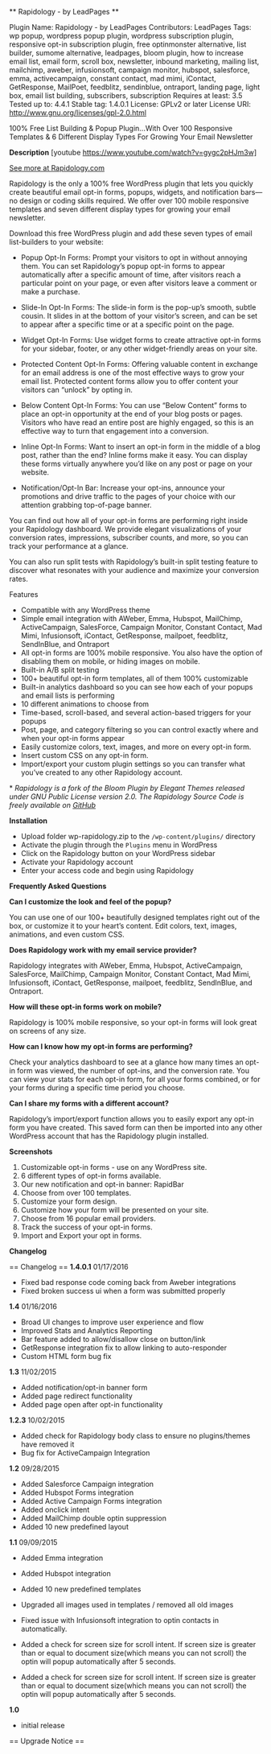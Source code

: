 ** Rapidology - by LeadPages **

Plugin Name:  Rapidology - by LeadPages
Contributors: LeadPages
Tags: wp popup, wordpress popup plugin, wordpress subscription plugin, responsive opt-in subscription plugin, free optinmonster alternative, list builder, sumome alternative, leadpages, bloom plugin, how to increase email list, email form, scroll box, newsletter, inbound marketing, mailing list, mailchimp, aweber, infusionsoft, campaign monitor, hubspot, salesforce, emma, activecampaign, constant contact, mad mimi, iContact, GetResponse, MailPoet, feedblitz, sendinblue, ontraport, landing page, light box, email list building, subscribers, subscription
Requires at least: 3.5
Tested up to: 4.4.1
Stable tag: 1.4.0.1
License: GPLv2 or later
License URI: http://www.gnu.org/licenses/gpl-2.0.html

100% Free List Building & Popup Plugin...With Over 100 Responsive Templates & 6 Different Display Types For Growing Your Email Newsletter

**Description** 
[youtube https://www.youtube.com/watch?v=gygc2pHJm3w]

[See more at Rapidology.com](http://www.rapidology.com/ "See more at Rapidology.com")

Rapidology is the only a 100% free WordPress plugin that lets you quickly create beautiful email opt-in forms, popups, widgets, and notification bars—no design or coding skills required.  We offer over 100 mobile responsive templates and seven different display types for growing your email newsletter.

Download this free WordPress plugin and add these seven types of email list-builders to your website:

*	Popup Opt-In Forms: Prompt your visitors to opt in without annoying them. You can set Rapidology’s popup opt-in forms to appear automatically after a specific amount of time, after visitors reach a particular point on your page, or even after visitors leave a comment or make a purchase.

*	Slide-In Opt-In Forms: The slide-in form is the pop-up’s smooth, subtle cousin. It slides in at the bottom of your visitor’s screen, and can be set to appear after a specific time or at a specific point on the page.

*	Widget Opt-In Forms: Use widget forms to create attractive opt-in forms for your sidebar, footer, or any other widget-friendly areas on your site.

*	Protected Content Opt-In Forms: Offering valuable content in exchange for an email address is one of the most effective ways to grow your email list. Protected content forms allow you to offer content your visitors can “unlock” by opting in.

*	Below Content Opt-In Forms: You can use “Below Content” forms to place an opt-in opportunity at the end of your blog posts or pages. Visitors who have read an entire post are highly engaged, so this is an effective way to turn that engagement into a conversion.

*	Inline Opt-In Forms: Want to insert an opt-in form in the middle of a blog post, rather than the end? Inline forms make it easy. You can display these forms virtually anywhere you’d like on any post or page on your website.

*	Notification/Opt-In Bar:  Increase your opt-ins, announce your promotions and drive traffic to the pages of your choice with our attention grabbing top-of-page banner.  

You can find out how all of your opt-in forms are performing right inside your Rapidology dashboard. We provide elegant visualizations of your conversion rates, impressions, subscriber counts, and more, so you can track your performance at a glance.

You can also run split tests with Rapidology’s built-in split testing feature to discover what resonates with your audience and maximize your conversion rates.


Features

*	Compatible with any WordPress theme
*	Simple email integration with AWeber, Emma, Hubspot, MailChimp, ActiveCampaign, SalesForce, Campaign Monitor, Constant Contact, Mad Mimi, Infusionsoft, iContact, GetResponse, mailpoet, feedblitz, SendInBlue, and Ontraport
*	All opt-in forms are 100% mobile responsive. You also have the option of disabling them on mobile, or hiding images on mobile.
*	Built-in A/B split testing
*	100+ beautiful opt-in form templates, all of them 100% customizable
*	Built-in analytics dashboard so you can see how each of your popups and email lists is performing
*	10 different animations to choose from
*	Time-based, scroll-based, and several action-based triggers for your popups
*	Post, page, and category filtering so you can control exactly where and when your opt-in forms appear
*	Easily customize colors, text, images, and more on every opt-in form.
*	Insert custom CSS on any opt-in form.
*	Import/export your custom plugin settings so you can transfer what you’ve created to any other Rapidology account.

\* *Rapidology is a fork of the Bloom Plugin by Elegant Themes released under GNU Public License version 2.0.  The Rapidology Source Code is freely available on [GitHub](https://github.com/LeadPages/rapidology-plugin/ "Rapidology GitHub")*

**Installation**

*	Upload folder wp-rapidology.zip to the `/wp-content/plugins/` directory
*	Activate the plugin through the `Plugins` menu in WordPress
*	Click on the Rapidology button on your WordPress sidebar
*	Activate your Rapidology account
*	Enter your access code and begin using Rapidology


**Frequently Asked Questions**

**Can I customize the look and feel of the popup?**

You can use one of our 100+ beautifully designed templates right out of the box, or customize it to your heart’s content. Edit colors, text, images, animations, and even custom CSS.

**Does Rapidology work with my email service provider?**

Rapidology integrates with AWeber, Emma, Hubspot, ActiveCampaign, SalesForce, MailChimp, Campaign Monitor, Constant Contact, Mad Mimi, Infusionsoft, iContact, GetResponse, mailpoet, feedblitz, SendInBlue, and Ontraport.

**How will these opt-in forms work on mobile?**

Rapidology is 100% mobile responsive, so your opt-in forms will look great on screens of any size.

**How can I know how my opt-in forms are performing?**

Check your analytics dashboard to see at a glance how many times an opt-in form was viewed, the number of opt-ins, and the conversion rate. You can view your stats for each opt-in form, for all your forms combined, or for your forms during a specific time period you choose.

**Can I share my forms with a different account?**

Rapidology’s import/export function allows you to easily export any opt-in form you have created. This saved form can then be imported into any other WordPress account that has the Rapidology plugin installed.

**Screenshots**

1.  Customizable opt-in forms - use on any WordPress site. 
2.  6 different types of opt-in forms available.
3.  Our new notification and opt-in banner:  RapidBar
4.  Choose from over 100 templates.
5.  Customize your form design.
6.  Customize how your form will be presented on your site.
7.  Choose from 16 popular email providers.
8.  Track the success of your opt-in forms.
9.  Import and Export your opt in forms.

**Changelog**

== Changelog ==
**1.4.0.1** 01/17/2016
*	Fixed bad response code coming back from Aweber integrations
*	Fixed broken success ui when a form was submitted properly


**1.4** 01/16/2016
*	Broad UI changes to improve user experience and flow
*	Improved Stats and Analytics Reporting
* 	Bar feature added to allow/disallow close on button/link
* 	GetResponse integration fix to allow linking to auto-responder
* 	Custom HTML form bug fix

**1.3** 11/02/2015
*	Added notification/opt-in banner form
*	Added page redirect functionality
* 	Added page open after opt-in functionality

**1.2.3** 10/02/2015
*	Added check for Rapidology body class to ensure no plugins/themes have removed it
*	Bug fix for ActiveCampaign Integration

**1.2** 09/28/2015
*	Added Salesforce Campaign integration
*	Added Hubspot Forms integration
*	Added Active Campaign Forms integration
*	Added onclick intent
*	Added MailChimp double optin suppression
*	Added 10 new predefined layout

**1.1** 09/09/2015
*    Added Emma integration
*    Added Hubspot integration
*    Added 10 new predefined templates
*    Upgraded all images used in templates / removed all old images
*    Fixed issue with Infusionsoft integration to optin contacts in automatically.

*	 Added a check for screen size for scroll intent. If screen size is greater than or equal to document size(which means you can not scroll) the optin will popup automatically after 5 seconds.

*	Added a check for screen size for scroll intent. If screen size is greater than or equal to document size(which means you can not scroll) the optin will popup automatically after 5 seconds.


**1.0**
*	initial release



== Upgrade Notice ==
